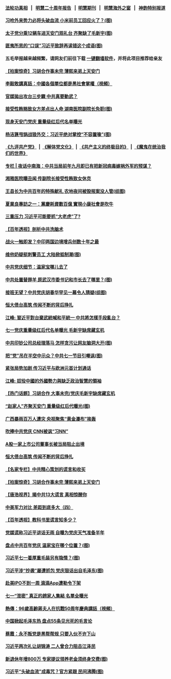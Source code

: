 #### [法轮功真相](https://github.com/gfw-breaker/truth/blob/master/README.md?t=0) &nbsp;&nbsp;|&nbsp;&nbsp; [明慧二十周年报告](https://github.com/gfw-breaker/mh-reports/blob/master/README.md?t=0) &nbsp;&nbsp;|&nbsp;&nbsp;[明慧期刊](https://github.com/gfw-breaker/mh-qikan) &nbsp;&nbsp;|&nbsp;&nbsp; [明慧海外之窗](https://github.com/gfw-breaker/mh-news/blob/master/README.md?t=0) &nbsp;&nbsp;|&nbsp;&nbsp; [神韵特别报道](https://github.com/gfw-breaker/mh-news/blob/master/shenyun.md?t=0)
#### [ 习呛外来势力必将头破血流 小米前员工回应火了？(图)](https://github.com/gfw-breaker/banned-news3/blob/master/pages/p1/976976.md)
#### [ 太子党分乘12辆车进天安门观礼台 齐聚缺了毛新宇(图)](https://github.com/gfw-breaker/banned-news3/blob/master/pages/p2/976940.md)
#### [ 匪夷所思的“口误”习近平致辞再读错这个成语(图)](https://github.com/gfw-breaker/banned-news3/blob/master/pages/p2/976917.md)
#### 五毛举报越来越频繁，请网友们前往下载 [一键翻墙软件](https://github.com/gfw-breaker/ssr-accounts)，并将此项目推荐给亲友
#### [ 【拍案惊奇】习胡合作事未完 薄熙来弟上天安门](https://github.com/gfw-breaker/banned-news3/blob/master/pages/nsc413/n13065867.md)
#### [ 李毅敢講真話：中國各個單位都是黑社會掌權（視頻）](https://github.com/gfw-breaker/banned-news3/blob/master/pages/soh5/522143.md)
#### [ 官媒拋出攻台三步驟 中共真要動武？](https://github.com/gfw-breaker/banned-news3/blob/master/pages/soh5/522278.md)
#### [ 接受性贿赂致女方差点出人命 湖南医院副院长免职(图)](https://github.com/gfw-breaker/banned-news3/blob/master/pages/p2/977033.md)
#### [ 现身天安门党庆 重量级红后代名单曝光](https://github.com/gfw-breaker/banned-news3/blob/master/pages/nsc413/n13065475.md)
#### [ 杨洁篪甩锅战狼外交：习近平绝对掌控“不容置喙”(图)](https://github.com/gfw-breaker/banned-news3/blob/master/pages/p2/977024.md)
#### [《九评共产党》](https://github.com/begood0513/9ping.md/blob/master/README.md) &nbsp;|&nbsp; [《解体党文化》](../../../../jtdwh.md/blob/master/README.md)  &nbsp;|&nbsp; [《共产主义的终极目的》](../../../../gczydzjmd.md/blob/master/README.md) &nbsp;|&nbsp; [《魔鬼在统治我们的世界》](../../../../mgztzwmdsj.md/blob/master/README.md) 
#### [ 专栏 | 夜话中南海：中共当局前年九月即已有把新冠病毒嫁祸外军的预谋？](https://github.com/gfw-breaker/banned-news3/blob/master/pages/yehuazhongnanhai/gx-07022021171105.md)
#### [ 湘雅医院曝丑闻 传副院长接受性贿致女休克](https://github.com/gfw-breaker/banned-news3/blob/master/pages/nsc413/n13066315.md)
#### [ 王县长为中共百年的特殊献礼 农地夜间被毁报案没人管(组图)](https://github.com/gfw-breaker/banned-news3/blob/master/pages/p1/976998.md)
#### [ 夏業良專訪之一：黨慶耗資數百億 實現小康社會是吹牛](https://github.com/gfw-breaker/banned-news3/blob/master/pages/soh5/522299.md)
#### [ 三重压力 习近平可能要抓“大老虎”了?](https://github.com/gfw-breaker/banned-news3/blob/master/pages/soh186/261898.md)
#### [ 【百年透视】剖析中共洗脑术](https://github.com/gfw-breaker/banned-news3/blob/master/pages/prog204/a103157825.md)
#### [ 战火一触即发？中印两国边境增兵创数十年之最](https://github.com/gfw-breaker/banned-news3/blob/master/pages/prog204/a103157794.md)
#### [ 维他奶疑挺刺警员工 大陆掀抵制潮(图)](https://github.com/gfw-breaker/banned-news3/blob/master/pages/p1/976996.md)
#### [ 中共党庆细节：温家宝哪儿去了](https://github.com/gfw-breaker/banned-news3/blob/master/pages/prog1138/a103157128.md)
#### [ 中共处置替罪羊 原武汉市委书记和市长去了哪里？(图)](https://github.com/gfw-breaker/banned-news3/blob/master/pages/p2/976955.md)
#### [ 接班无望？中共党庆胡春华罕见一幕令人猜疑(组图)](https://github.com/gfw-breaker/banned-news3/blob/master/pages/p2/976843.md)
#### [ 恒大债台高筑 传闻不断的背后挣扎](https://github.com/gfw-breaker/banned-news3/blob/master/pages/nf4514/n13065692.md)
#### [ 江峰: 習近平對台棄武統喊和平統一 中共將怎樣手段亂台？](https://github.com/gfw-breaker/banned-news3/blob/master/pages/soh5/522371.md)
#### [ 七一党庆重量级红后代名单曝光 毛新宇缺席藏玄机](https://github.com/gfw-breaker/banned-news3/blob/master/pages/prog1138/a103157741.md)
#### [ 中共印钞公司总经理落马 怎样贪污让网友脑洞大开(图)](https://github.com/gfw-breaker/banned-news3/blob/master/pages/p2/976956.md)
#### [ 把“党”吊在半空中示众？中共七一节目引嘲讽(图)](https://github.com/gfw-breaker/banned-news3/blob/master/pages/p1/976915.md)
#### [ 紧张局势加剧 传习近平与欧洲元首计划通话](https://github.com/gfw-breaker/banned-news3/blob/master/pages/nsc413/n13067124.md)
#### [ 江峰: 奴役中國的外國勢力與缺乏政治智慧的領袖](https://github.com/gfw-breaker/banned-news3/blob/master/pages/soh5/521774.md)
#### [ 【热门话题】习胡合作 大事未完/党庆毛新宇缺席藏玄机](https://github.com/gfw-breaker/banned-news3/blob/master/pages/prog204/a103157852.md)
#### [ “赵家人”齐聚天安门 重量级红后代曝光(图)](https://github.com/gfw-breaker/banned-news3/blob/master/pages/p1/977001.md)
#### [ 广西暴雨百万人遭灾 央视聚焦“黄金瀑布”挨轰](https://github.com/gfw-breaker/banned-news3/blob/master/pages/nsc413/n13065877.md)
#### [ 吹捧中共党庆 CNN被讽“习NN”](https://github.com/gfw-breaker/banned-news3/blob/master/pages/prog1138/a103157371.md)
#### [ A股一家上市公司董事长被当局阻止出境](https://github.com/gfw-breaker/banned-news3/blob/master/pages/nsc413/n13065763.md)
#### [ 恒大债台高筑 传闻不断的背后挣扎](https://github.com/gfw-breaker/banned-news3/blob/master/pages/nsc413/n13065692.md)
#### [ 【名家专栏】中共精心策划的谎言和收买](https://github.com/gfw-breaker/banned-news3/blob/master/pages/nsc413/n13065253.md)
#### [ 【拍案惊奇】习胡合作事未完 薄熙来弟上天安门](https://github.com/gfw-breaker/banned-news3/blob/master/pages/nsc412/n13065867.md)
#### [ 【唐浩视界】揭中共13大谎言 真相惊醒你](https://github.com/gfw-breaker/banned-news3/blob/master/pages/nf4514/n13065208.md)
#### [ 中美军力对比 差距到底多大（四）](https://github.com/gfw-breaker/banned-news3/blob/master/pages/nf4514/n13064742.md)
#### [ 【百年透视】教科书里谎言知多少？](https://github.com/gfw-breaker/banned-news3/blob/master/pages/nf4514/n13064563.md)
#### [ 党媒谎称习近平讲话无雨 自曝为党庆天气准备半年](https://github.com/gfw-breaker/banned-news3/blob/master/pages/prog204/a103157682.md)
#### [ 盘点中共百年党庆 温家宝在哪个位置？(图)](https://github.com/gfw-breaker/banned-news3/blob/master/pages/p2/976883.md)
#### [ 习近平七一着厚重毛装另有隐情？(图)](https://github.com/gfw-breaker/banned-news3/blob/master/pages/p2/976856.md)
#### [ 习近平涉“抄袭”屡遭抓包 党庆狠话出自毛泽东(图)](https://github.com/gfw-breaker/banned-news3/blob/master/pages/p1/976935.md)
#### [ 赴美IPO不到一周 滴滴App遭勒令下架](https://github.com/gfw-breaker/banned-news3/blob/master/pages/nsc413/n13066826.md)
#### [ 七一“泄密” 真正的趙家人集結 名單全曝光](https://github.com/gfw-breaker/banned-news3/blob/master/pages/soh5/521975.md)
#### [ 熱傳：96歲高齡蔣夫人在抗戰50周年慶典講話（視頻）](https://github.com/gfw-breaker/banned-news3/blob/master/pages/soh5/521885.md)
#### [ 中国掀起毛泽东热 盘点55条见光死的毛言论](https://github.com/gfw-breaker/banned-news3/blob/master/pages/prog204/a103157753.md)
#### [ 蔡霞：永不叛党是黑帮帮规 只要入伙不许下山](https://github.com/gfw-breaker/banned-news3/blob/master/pages/prog1138/a103157712.md)
#### [ 习近平两次礼让胡锦涛 二人曾合力阻击江泽民](https://github.com/gfw-breaker/banned-news3/blob/master/pages/prog1138/a103156515.md)
#### [ 新退休年增800万 专家提议领养老金须终身交费(图)](https://github.com/gfw-breaker/banned-news3/blob/master/pages/p5/976916.md)
#### [ 习近平“头破血流”成毒咒？官方紧跟 民间沸腾(图)](https://github.com/gfw-breaker/banned-news3/blob/master/pages/p1/977092.md)
